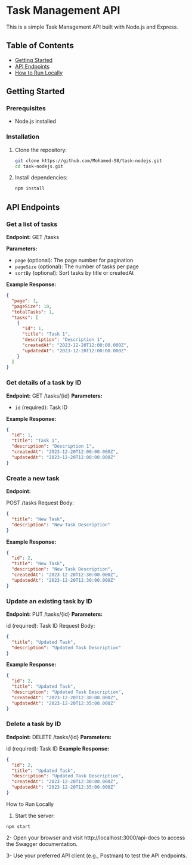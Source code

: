 # Task Management API

This is a simple Task Management API built with Node.js and Express.

## Table of Contents
- [Getting Started](#getting-started)
- [API Endpoints](#api-endpoints)
- [How to Run Locally](#how-to-run-locally)

## Getting Started

### Prerequisites
- Node.js installed

### Installation
1. Clone the repository:

    ```bash
    git clone https://github.com/Mohamed-98/task-nodejs.git
    cd task-nodejs.git
    ```

2. Install dependencies:

    ```bash
    npm install
    ```

## API Endpoints

### Get a list of tasks

**Endpoint:**
GET /tasks

**Parameters:**
- `page` (optional): The page number for pagination
- `pageSize` (optional): The number of tasks per page
- `sortBy` (optional): Sort tasks by title or createdAt

**Example Response:**
```json
{
  "page": 1,
  "pageSize": 10,
  "totalTasks": 1,
  "tasks": [
    {
      "id": 1,
      "title": "Task 1",
      "description": "Description 1",
      "createdAt": "2023-12-20T12:00:00.000Z",
      "updatedAt": "2023-12-20T12:00:00.000Z"
    }
  ]
}
```
### Get details of a task by ID
**Endpoint:**
GET /tasks/{id}
**Parameters:**

- `id` (required): Task ID

**Example Response:**

```json
{
  "id": 1,
  "title": "Task 1",
  "description": "Description 1",
  "createdAt": "2023-12-20T12:00:00.000Z",
  "updatedAt": "2023-12-20T12:00:00.000Z"
}
```
### Create a new task

**Endpoint:**

POST /tasks
Request Body:

```json
{
  "title": "New Task",
  "description": "New Task Description"
}
```

**Example Response:**

```json
{
  "id": 2,
  "title": "New Task",
  "description": "New Task Description",
  "createdAt": "2023-12-20T12:30:00.000Z",
  "updatedAt": "2023-12-20T12:30:00.000Z"
}
```
### Update an existing task by ID
**Endpoint:**
PUT /tasks/{id}
**Parameters:**

id (required): Task ID
Request Body:
```json
{
  "title": "Updated Task",
  "description": "Updated Task Description"
}
```
**Example Response:**
```json
{
  "id": 2,
  "title": "Updated Task",
  "description": "Updated Task Description",
  "createdAt": "2023-12-20T12:30:00.000Z",
  "updatedAt": "2023-12-20T12:35:00.000Z"
}
```
### Delete a task by ID
**Endpoint:**
DELETE /tasks/{id}
**Parameters:**

id (required): Task ID
**Example Response:**
```json
{
  "id": 2,
  "title": "Updated Task",
  "description": "Updated Task Description",
  "createdAt": "2023-12-20T12:30:00.000Z",
  "updatedAt": "2023-12-20T12:35:00.000Z"
}
```
How to Run Locally
1. Start the server:
```
npm start
```
2- Open your browser and visit http://localhost:3000/api-docs to access the Swagger documentation.

3- Use your preferred API client (e.g., Postman) to test the API endpoints.
